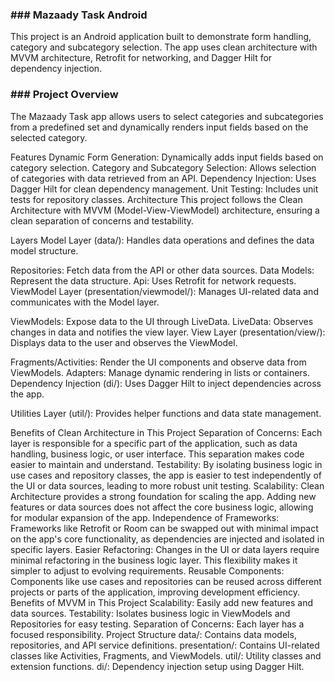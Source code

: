 ### ### Mazaady Task Android
This project is an Android application built to demonstrate form handling, category and subcategory selection. The app uses clean architecture with MVVM architecture, Retrofit for networking, and Dagger Hilt for dependency injection.

### ### Project Overview
The Mazaady Task app allows users to select categories and subcategories from a predefined set and dynamically renders input fields based on the selected category.

Features
Dynamic Form Generation: Dynamically adds input fields based on category selection.
Category and Subcategory Selection: Allows selection of categories with data retrieved from an API.
Dependency Injection: Uses Dagger Hilt for clean dependency management.
Unit Testing: Includes unit tests for repository classes.
Architecture
This project follows the Clean Architecture with MVVM (Model-View-ViewModel) architecture, ensuring a clean separation of concerns and testability.

Layers
Model Layer (data/): Handles data operations and defines the data model structure.

Repositories: Fetch data from the API or other data sources.
Data Models: Represent the data structure.
Api: Uses Retrofit for network requests.
ViewModel Layer (presentation/viewmodel/): Manages UI-related data and communicates with the Model layer.

ViewModels: Expose data to the UI through LiveData.
LiveData: Observes changes in data and notifies the view layer.
View Layer (presentation/view/): Displays data to the user and observes the ViewModel.

Fragments/Activities: Render the UI components and observe data from ViewModels.
Adapters: Manage dynamic rendering in lists or containers.
Dependency Injection (di/): Uses Dagger Hilt to inject dependencies across the app.

Utilities Layer (util/): Provides helper functions and data state management.

Benefits of Clean Architecture in This Project
Separation of Concerns: Each layer is responsible for a specific part of the application, such as data handling, business logic, or user interface. This separation makes code easier to maintain and understand.
Testability: By isolating business logic in use cases and repository classes, the app is easier to test independently of the UI or data sources, leading to more robust unit testing.
Scalability: Clean Architecture provides a strong foundation for scaling the app. Adding new features or data sources does not affect the core business logic, allowing for modular expansion of the app.
Independence of Frameworks: Frameworks like Retrofit or Room can be swapped out with minimal impact on the app's core functionality, as dependencies are injected and isolated in specific layers.
Easier Refactoring: Changes in the UI or data layers require minimal refactoring in the business logic layer. This flexibility makes it simpler to adjust to evolving requirements.
Reusable Components: Components like use cases and repositories can be reused across different projects or parts of the application, improving development efficiency.
Benefits of MVVM in This Project
Scalability: Easily add new features and data sources.
Testability: Isolates business logic in ViewModels and Repositories for easy testing.
Separation of Concerns: Each layer has a focused responsibility.
Project Structure
data/: Contains data models, repositories, and API service definitions.
presentation/: Contains UI-related classes like Activities, Fragments, and ViewModels.
util/: Utility classes and extension functions.
di/: Dependency injection setup using Dagger Hilt.
